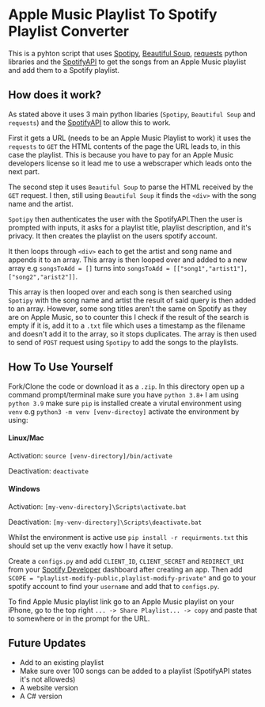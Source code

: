 # Apple Music Playlist To Spotify Playlist Converter
This is a pyhton script that uses [Spotipy](https://spotipy.readthedocs.io/en/2.22.0/), 
[Beautiful Soup](https://beautiful-soup-4.readthedocs.io/en/latest/), 
[requests](https://pypi.org/project/requests/) python libraries and the 
[SpotifyAPI](https://developer.spotify.com/documentation/web-api/) to get the songs from an
Apple Music playlist and add them to a Spotify playlist.

## How does it work?
As stated above it uses 3 main python libaries (```Spotipy```, ```Beautiful Soup``` and ```requests```)
and the [SpotifyAPI](https://developer.spotify.com/documentation/web-api/) to allow this to work.

First it gets a URL (needs to be an Apple Music Playlist to work) it uses the ```requests``` to
```GET``` the HTML contents of the page the URL leads to, in this case the playlist. This is 
because you have to pay for an Apple Music developers license so it lead me to use a 
webscraper which leads onto the next part.

The second step it uses ```Beautiful Soup``` to parse the HTML received by the ```GET``` 
request. I then, still using ```Beautiful Soup``` it finds the ```<div>``` with the song name 
and the artist.

```Spotipy``` then authenticates the user with the SpotifyAPI.Then the user is prompted with 
inputs, it asks for a playlist title, playlist description, and it's privacy. It then creates
the playlist on the users spotify account.

It then loops through ```<div>``` each to get the artist and song name and appends it to an array.
This array is then looped over and added to a new array e.g ```songsToAdd = []``` turns into
```songsToAdd = [["song1","artist1"],["song2","arist2"]]```.

This array is then looped over and each song is then searched using ```Spotipy``` with the song
name and artist the result of said query is then added to an array. However, some song titles aren't
the same on Spotify as they are on Apple Music, so to counter this I check if the result of the 
search is empty if it is, add it to a ```.txt``` file which uses a timestamp as the filename and
doesn't add it to the array, so it stops duplicates. The array is then used to send of ```POST```
request using ```Spotipy``` to add the songs to the playlists.

## How To Use Yourself
Fork/Clone the code or download it as a ```.zip```. In this directory open up a command prompt/terminal
make sure you have ```python 3.8+``` I am using ```python 3.9``` make sure ```pip``` is installed
create a virutal environment using ```venv``` e.g ```python3 -m venv [venv-directoy]``` activate the
environment by using:

#### Linux/Mac 
Activation: ```source [venv-directory]/bin/activate```

Deactivation: ```deactivate```

#### Windows
Activation: ```[my-venv-directory]\Scripts\activate.bat```

Deactivation: ```[my-venv-directory]\Scripts\deactivate.bat``` 

Whilst the environment is active use ```pip install -r requirments.txt``` this should set up the venv
exactly how I have it setup. 

Create a ```configs.py``` and add ```CLIENT_ID```, ```CLIENT_SECRET``` and ```REDIRECT_URI``` from
your [Spotify Developer](https://developer.spotify.com/dashboard/login) dashboard after creating an
app. Then add ```SCOPE = "playlist-modify-public,playlist-modify-private"``` and go to your spotify
account to find your ```username``` and add that to ```configs.py```.

To find Apple Music playlist link go to an Apple Music playlist on your iPhone, go to the top right ```...
-> Share Playlist... -> copy``` and paste that to somewhere or in the prompt for the URL.

## Future Updates
- Add to an existing playlist
- Make sure over 100 songs can be added to a playlist (SpotifyAPI states it's not alloweds)
- A website version
- A C# version